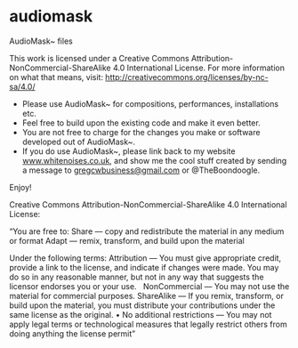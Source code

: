 audiomask
=========

AudioMask~ files

This work is licensed under a Creative Commons Attribution-NonCommercial-ShareAlike 4.0 International License.
For more information on what that means, visit: http://creativecommons.org/licenses/by-nc-sa/4.0/

- Please use AudioMask~ for compositions, performances, installations etc.
- Feel free to build upon the existing code and make it even better.
- You are not free to charge for the changes you make or software developed out of AudioMask~. 
- If you do use AudioMask~, please link back to my website www.whitenoises.co.uk, and show me the cool stuff created by sending a message to gregcwbusiness@gmail.com or @TheBoondoogle.

Enjoy!



Creative Commons Attribution-NonCommercial-ShareAlike 4.0 International License:

“You are free to:
		Share — copy and redistribute the material in any medium or format
		Adapt — remix, transform, and build upon the material

Under the following terms:
		Attribution — You must give appropriate credit, provide a link to the license, and indicate if changes were made. You may do so in any reasonable manner, but not in any way that suggests the licensor endorses you or your use.  		NonCommercial — You may not use the material for commercial purposes. 
		ShareAlike — If you remix, transform, or build upon the material, you must distribute your contributions under the same license as the original. 
	•	No additional restrictions — You may not apply legal terms or technological measures that legally restrict others from doing anything the license permit”